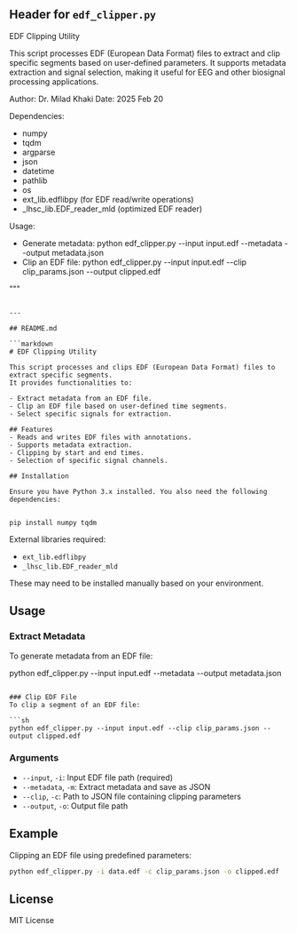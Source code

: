 ## Header for `edf_clipper.py`



EDF Clipping Utility

This script processes EDF (European Data Format) files to extract and clip specific segments
based on user-defined parameters. It supports metadata extraction and signal selection, making
it useful for EEG and other biosignal processing applications.

Author: Dr. Milad Khaki	
Date: 2025 Feb 20

Dependencies:
- numpy
- tqdm
- argparse
- json
- datetime
- pathlib
- os
- ext_lib.edflibpy (for EDF read/write operations)
- _lhsc_lib.EDF_reader_mld (optimized EDF reader)

Usage:
- Generate metadata:
    python edf_clipper.py --input input.edf --metadata --output metadata.json
- Clip an EDF file:
    python edf_clipper.py --input input.edf --clip clip_params.json --output clipped.edf

\"\"\"
```

---

## README.md

```markdown
# EDF Clipping Utility

This script processes and clips EDF (European Data Format) files to extract specific segments.
It provides functionalities to:

- Extract metadata from an EDF file.
- Clip an EDF file based on user-defined time segments.
- Select specific signals for extraction.

## Features
- Reads and writes EDF files with annotations.
- Supports metadata extraction.
- Clipping by start and end times.
- Selection of specific signal channels.

## Installation

Ensure you have Python 3.x installed. You also need the following dependencies:


pip install numpy tqdm
```

External libraries required:
- `ext_lib.edflibpy`
- `_lhsc_lib.EDF_reader_mld`

These may need to be installed manually based on your environment.

## Usage

### Extract Metadata
To generate metadata from an EDF file:


python edf_clipper.py --input input.edf --metadata --output metadata.json
```

### Clip EDF File
To clip a segment of an EDF file:

```sh
python edf_clipper.py --input input.edf --clip clip_params.json --output clipped.edf
```

### Arguments
- `--input`, `-i`: Input EDF file path (required)
- `--metadata`, `-m`: Extract metadata and save as JSON
- `--clip`, `-c`: Path to JSON file containing clipping parameters
- `--output`, `-o`: Output file path

## Example

Clipping an EDF file using predefined parameters:

```sh
python edf_clipper.py -i data.edf -c clip_params.json -o clipped.edf
```

## License
MIT License


